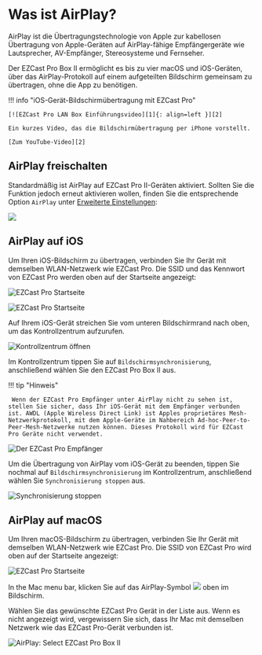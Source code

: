 # Was ist AirPlay?

AirPlay ist die Übertragungstechnologie von Apple zur kabellosen Übertragung von Apple-Geräten auf AirPlay-fähige Empfängergeräte wie Lautsprecher, AV-Empfänger, Stereosysteme und Fernseher.

Der EZCast Pro Box II ermöglicht es bis zu vier macOS und iOS-Geräten, über das AirPlay-Protokoll auf einem aufgeteilten Bildschirm gemeinsam zu übertragen, ohne die App zu benötigen.

!!! info "iOS-Gerät-Bildschirmübertragung mit EZCast Pro"

    [![EZCast Pro LAN Box Einführungsvideo][1]{: align=left }][2]
	
	Ein kurzes Video, das die Bildschirmübertragung per iPhone vorstellt.
	
	[Zum YouTube-Video][2]

  [1]: /assets/img/thumbnail.video.airplay.png
  [2]: https://youtu.be/UMHHFNFskMQ
  
## AirPlay freischalten

Standardmäßig ist AirPlay auf EZCast Pro II-Geräten aktiviert. Sollten Sie die Funktion jedoch erneut aktivieren wollen, finden Sie die entsprechende Option `AirPlay` unter [Erweiterte Einstellungen](adv.settings.md#AirPlayMode):

![](/assets/img/ezcastpro.II.EZAir_enable.png)

## AirPlay auf iOS

Um Ihren iOS-Bildschirm zu übertragen, verbinden Sie Ihr Gerät mit demselben WLAN-Netzwerk wie EZCast Pro. Die SSID und das Kennwort von EZCast Pro werden oben auf der Startseite angezeigt:

![EZCast Pro Startseite](/assets/img/ProIIDongle_landingpage.png)

![EZCast Pro Startseite](/assets/img/iOS_WiFi-Connect.png)

Auf Ihrem iOS-Gerät streichen Sie vom unteren Bildschirmrand nach oben, um das Kontrollzentrum aufzurufen.

![Kontrollzentrum öffnen](/assets/img/iOS-controlcenter.png)

Im Kontrollzentrum tippen Sie auf `Bildschirmsynchronisierung`, anschließend wählen Sie den EZCast Pro Box II aus.

!!! tip "Hinweis"

     Wenn der EZCast Pro Empfänger unter AirPlay nicht zu sehen ist, stellen Sie sicher, dass Ihr iOS-Gerät mit dem Empfänger verbunden ist. AWDL (Apple Wireless Direct Link) ist Apples proprietäres Mesh-Netzwerkprotokoll, mit dem Apple-Geräte im Nahbereich Ad-hoc-Peer-to-Peer-Mesh-Netzwerke nutzen können. Dieses Protokoll wird für EZCast Pro Geräte nicht verwendet.

![Der EZCast Pro Empfänger](/assets/img/iOS_AirPlay_select.png)

Um die Übertragung von AirPlay vom iOS-Gerät zu beenden, tippen Sie nochmal auf `Bildschirmsynchronisierung` im Kontrollzentrum, anschließend wählen Sie `Synchronisierung stoppen` aus.

![Synchronisierung stoppen](/assets/img/iOS_AirPlay_stop.png)

## AirPlay auf macOS

Um Ihren macOS-Bildschirm zu übertragen, verbinden Sie Ihr Gerät mit demselben WLAN-Netzwerk wie EZCast Pro. Die SSID von EZCast Pro wird oben auf der Startseite angezeigt:

![EZCast Pro Startseite](/assets/img/ProIIDongle_landingpage.png)

In the Mac menu bar, klicken Sie auf das AirPlay-Symbol ![](/assets/img/airplay_icon.png) oben im Bildschirm.

Wählen Sie das gewünschte EZCast Pro Gerät in der Liste aus. Wenn es nicht angezeigt wird, vergewissern Sie sich, dass Ihr Mac mit demselben Netzwerk wie das EZCast Pro-Gerät verbunden ist.

![AirPlay: Select EZCast Pro Box II](/assets/img/macOS-AirPlay.png)